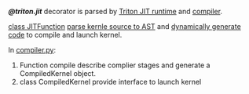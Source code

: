 ***@triton.jit*** decorator is parsed by [Triton JIT runtime](https://github.com/openai/triton/blob/main/python/triton/runtime/jit.py)
and [compiler](https://github.com/openai/triton/blob/main/python/triton/compiler/compiler.py).


[class JITFunction](https://github.com/openai/triton/blob/main/python/triton/runtime/jit.py#L145) [parse kernle source to AST](https://github.com/openai/triton/blob/main/python/triton/runtime/jit.py#L462) 
and [dynamically generate code](https://github.com/openai/triton/blob/main/python/triton/runtime/jit.py#L306) to compile and launch kernel.

In [compiler.py](https://github.com/openai/triton/blob/main/python/triton/compiler/compiler.py):
1. Function compile describe complier stages and generate a CompiledKernel object.
2. class CompiledKernel provide interface to launch kernel

